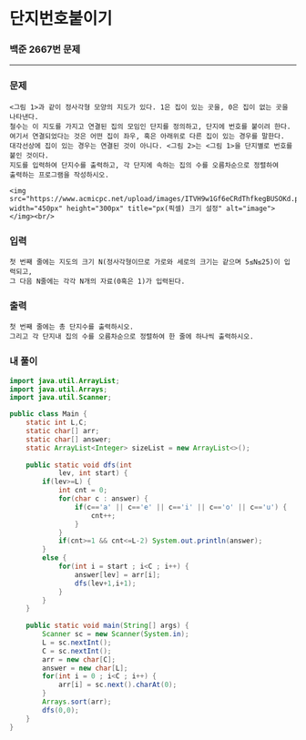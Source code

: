 # 단지번호붙이기

### 백준 2667번 문제

------------

### 문제

	<그림 1>과 같이 정사각형 모양의 지도가 있다. 1은 집이 있는 곳을, 0은 집이 없는 곳을 나타낸다.
	철수는 이 지도를 가지고 연결된 집의 모임인 단지를 정의하고, 단지에 번호를 붙이려 한다.
	여기서 연결되었다는 것은 어떤 집이 좌우, 혹은 아래위로 다른 집이 있는 경우를 말한다. 
	대각선상에 집이 있는 경우는 연결된 것이 아니다. <그림 2>는 <그림 1>을 단지별로 번호를 붙인 것이다. 
	지도를 입력하여 단지수를 출력하고, 각 단지에 속하는 집의 수를 오름차순으로 정렬하여 
	출력하는 프로그램을 작성하시오.

	<img src="https://www.acmicpc.net/upload/images/ITVH9w1Gf6eCRdThfkegBUSOKd.png" width="450px" height="300px" title="px(픽셀) 크기 설정" alt="image"></img><br/>

### 입력

	첫 번째 줄에는 지도의 크기 N(정사각형이므로 가로와 세로의 크기는 같으며 5≤N≤25)이 입력되고, 
	그 다음 N줄에는 각각 N개의 자료(0혹은 1)가 입력된다.

### 출력

	첫 번째 줄에는 총 단지수를 출력하시오. 
	그리고 각 단지내 집의 수를 오름차순으로 정렬하여 한 줄에 하나씩 출력하시오.


### 내 풀이

```java
import java.util.ArrayList;
import java.util.Arrays;
import java.util.Scanner;

public class Main {
	static int L,C;
	static char[] arr;
	static char[] answer;
	static ArrayList<Integer> sizeList = new ArrayList<>();
	
	public static void dfs(int
			lev, int start) {
		if(lev>=L) {
			int cnt = 0;
			for(char c : answer) {
				if(c=='a' || c=='e' || c=='i' || c=='o' || c=='u') {
					cnt++;
				}
			}
			if(cnt>=1 && cnt<=L-2) System.out.println(answer);
		}
		else {
			for(int i = start ; i<C ; i++) {
				answer[lev] = arr[i];
				dfs(lev+1,i+1);
			}
		}
	}
	
    public static void main(String[] args) {
    	Scanner sc = new Scanner(System.in);
    	L = sc.nextInt();
    	C = sc.nextInt();
    	arr = new char[C];
    	answer = new char[L];
    	for(int i = 0 ; i<C ; i++) {
    		arr[i] = sc.next().charAt(0);
    	}
    	Arrays.sort(arr);
    	dfs(0,0);
    }
}
```